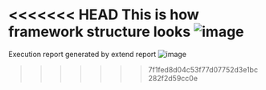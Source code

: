 <<<<<<< HEAD
This is how framework structure looks 
![image](https://github.com/user-attachments/assets/80ef4192-6fff-40be-92c9-f5daa5706765)
=======
Execution report generated by extend report
![image](https://github.com/user-attachments/assets/7cf882a6-8cf4-4dde-93fa-95b18f27d8cb)
>>>>>>> 7f1fed8d04c53f77d07752d3e1bc282f2d59cc0e
